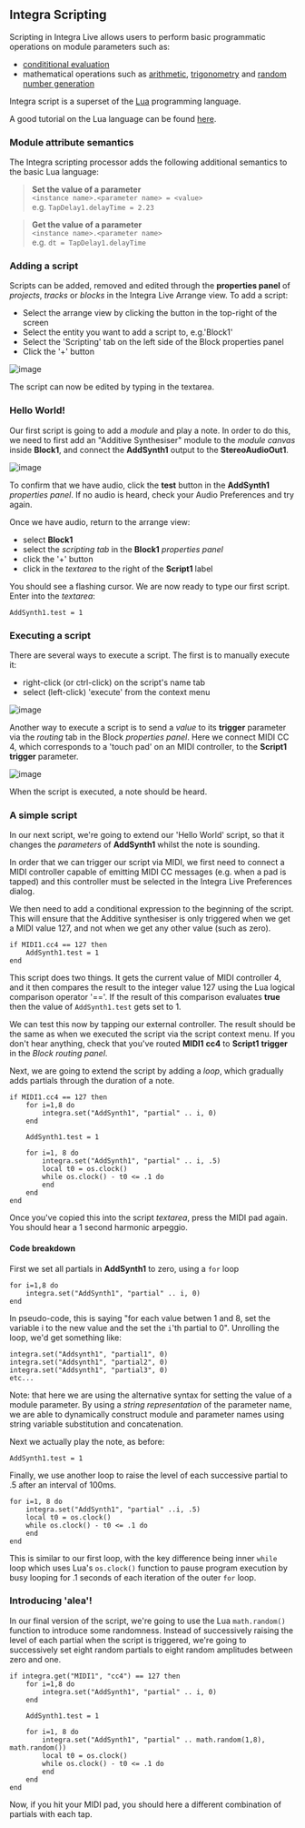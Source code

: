 ## Integra Scripting
Scripting in Integra Live allows users to perform basic programmatic operations on module parameters such as:

- [condititional evaluation](http://en.wikipedia.org/wiki/Conditional_\(programming\))
- mathematical operations such as [arithmetic](http://en.wikipedia.org/wiki/Arithmetic), [trigonometry](http://en.wikipedia.org/wiki/Arithmetic) and [random number generation](http://en.wikipedia.org/wiki/Random_number_generation)

Integra script is a superset of the [Lua](http://www.lua.org/) programming language.

A good tutorial on the Lua language can be found [here](http://lua-users.org/wiki/LuaTutorial).

### Module attribute semantics

The Integra scripting processor adds the following additional semantics to the basic Lua language:

> **Set the value of a parameter** <br/>
> `<instance name>.<parameter name> = <value>` <br/>
> e.g. `TapDelay1.delayTime = 2.23`

> **Get the value of a parameter** <br/>
> `<instance name>.<parameter name>` <br/>
> e.g. `dt = TapDelay1.delayTime`

### Adding a script

Scripts can be added, removed and edited through the **properties panel** of *projects*, *tracks* or *blocks* in the Integra Live Arrange view. To add a script:

- Select the arrange view by clicking the button in the top-right of the screen
- Select the entity you want to add a script to, e.g.'Block1'
- Select the 'Scripting' tab on the left side of the Block properties panel
- Click the '+' button

![image](../../page-images/shadow-add_script.png)

The script can now be edited by typing in the textarea.

### Hello World!
Our first script is going to add a *module* and play a note. In order to do this, we need to first add an "Additive Synthesiser" module to the *module canvas* inside **Block1**, and connect the **AddSynth1** output to the **StereoAudioOut1**.


![image](../../page-images/shadow-addsynth_canvas.png)


To confirm that we have audio, click the **test** button in the **AddSynth1** *properties panel*. If no audio is heard, check your Audio Preferences and try again.

Once we have audio, return to the arrange view:

- select **Block1**
- select the *scripting tab* in the **Block1** *properties panel*
- click the '+' button
- click in the *textarea* to the right of the **Script1** label

You should see a flashing cursor. We are now ready to type our first script. Enter into the *textarea*:

    AddSynth1.test = 1

### Executing a script

There are several ways to execute a script. The first is to manually execute it:

- right-click (or ctrl-click) on the script's name tab
- select (left-click) 'execute' from the context menu

![image](../../page-images/shadow-scripting-execute.png)

Another way to execute a script is to send a *value* to its **trigger** parameter via the *routing* tab in the Block *properties panel*. Here we connect MIDI CC 4, which corresponds to a 'touch pad' on an MIDI controller, to the **Script1** **trigger** parameter.

![image](../../page-images/shadow-midi_to_script_route.png)

When the script is executed, a note should be heard.

### A simple script
In our next script, we're going to extend our 'Hello World' script, so that it changes the *parameters* of **AddSynth1** whilst the note is sounding.

In order that we can trigger our script via MIDI, we first need to connect a MIDI controller capable of emitting MIDI CC messages (e.g. when a pad is tapped) and this controller must be selected in the Integra Live Preferences dialog.

We then need to add a conditional expression to the beginning of the script. This will ensure that the Additive synthesiser is only triggered when we get a MIDI value 127, and not when we get any other value (such as zero).

    if MIDI1.cc4 == 127 then
        AddSynth1.test = 1
    end

This script does two things. It gets the current value of MIDI controller 4, and it then compares the result to the integer value 127 using the Lua logical comparison operator '=='. If the result of this comparison evaluates **true** then the value of `AddSynth1.test` gets set to 1.

We can test this now by tapping our external controller. The result should be the same as when we executed the script via the script context menu. If you don't hear anything, check that you've routed **MIDI1** **cc4** to **Script1** **trigger** in the *Block routing panel*.

Next, we are going to extend the script by adding a *loop*, which gradually adds partials through the duration of a note.

    if MIDI1.cc4 == 127 then
        for i=1,8 do
            integra.set("AddSynth1", "partial" .. i, 0)
        end

        AddSynth1.test = 1

        for i=1, 8 do
            integra.set("AddSynth1", "partial" .. i, .5)
            local t0 = os.clock()
            while os.clock() - t0 <= .1 do
            end
        end
    end

Once you've copied this into the script *textarea*, press the MIDI pad again. You should hear a 1 second harmonic arpeggio.

#### Code breakdown

First we set all partials in **AddSynth1** to zero, using a `for` loop

    for i=1,8 do
        integra.set("AddSynth1", "partial" .. i, 0)
    end

In pseudo-code, this is saying "for each value betwen 1 and 8, set the variable i to the new value and the set the `i`'th partial to 0". Unrolling the loop, we'd get something like:

    integra.set("Addsynth1", "partial1", 0)
    integra.set("Addsynth1", "partial2", 0)
    integra.set("Addsynth1", "partial3", 0)
    etc...

Note: that here we are using the alternative syntax for setting the value of a module parameter. By using a *string representation* of the parameter name, we are able to dynamically construct module and parameter names using string variable substitution and concatenation.

Next we actually play the note, as before:

    AddSynth1.test = 1

Finally, we use another loop to raise the level of each successive partial to .5 after an interval of 100ms.

    
    for i=1, 8 do
        integra.set("AddSynth1", "partial" ..i, .5)
        local t0 = os.clock()
        while os.clock() - t0 <= .1 do
        end
    end

This is similar to our first loop, with the key difference being inner `while` loop which uses Lua's `os.clock()` function to pause program execution by busy looping for .1 seconds of each iteration of the outer `for` loop.

### Introducing 'alea'!

In our final version of the script, we're going to use the Lua `math.random()` function to introduce some randomness. Instead of successively raising the level of each partial when the script is triggered, we're going to successively set eight random partials to eight random amplitudes between zero and one.

    if integra.get("MIDI1", "cc4") == 127 then
        for i=1,8 do
            integra.set("AddSynth1", "partial" .. i, 0)
        end

        AddSynth1.test = 1

        for i=1, 8 do
            integra.set("AddSynth1", "partial" .. math.random(1,8), math.random())
            local t0 = os.clock()
            while os.clock() - t0 <= .1 do
            end
        end
    end

Now, if you hit your MIDI pad, you should here a different combination of partials with each tap.



<link rel="stylesheet" type="text/css" href="../../page-images/style.css" media="screen" />
